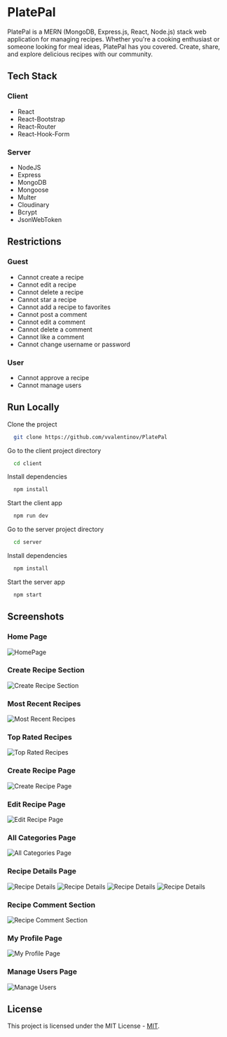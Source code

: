 # PlatePal

PlatePal is a MERN (MongoDB, Express.js, React, Node.js) stack web application for managing recipes. Whether you're a cooking enthusiast or someone looking for meal ideas, PlatePal has you covered. Create, share, and explore delicious recipes with our community.

## Tech Stack

### Client
- React
- React-Bootstrap
- React-Router
- React-Hook-Form

### Server
- NodeJS
- Express
- MongoDB
- Mongoose
- Multer
- Cloudinary
- Bcrypt
- JsonWebToken

## Restrictions
### Guest
- Cannot create a recipe
- Cannot edit a recipe
- Cannot delete a recipe
- Cannot star a recipe
- Cannot add a recipe to favorites
- Cannot post a comment
- Cannot edit a comment
- Cannot delete a comment
- Cannot like a comment
- Cannot change username or password

### User
- Cannot approve a recipe
- Cannot manage users

## Run Locally

Clone the project

```bash
  git clone https://github.com/vvalentinov/PlatePal
```

Go to the client project directory

```bash
  cd client
```

Install dependencies

```bash
  npm install
```

Start the client app

```bash
  npm run dev
```
Go to the server project directory

```bash
  cd server
```

Install dependencies

```bash
  npm install
```

Start the server app

```bash
  npm start
```

## Screenshots

### Home Page
![HomePage](client/src/assets/screenshots/homePage.png)

### Create Recipe Section
![Create Recipe Section](client/src/assets/screenshots/createRecipeSection.png)

### Most Recent Recipes
![Most Recent Recipes](client/src/assets/screenshots/recentRecipes.png)

### Top Rated Recipes
![Top Rated Recipes](client/src/assets/screenshots/topRecipes.png)

### Create Recipe Page
![Create Recipe Page](client/src/assets/screenshots/createRecipe.png)

### Edit Recipe Page
![Edit Recipe Page](client/src/assets/screenshots/editRecipe.png)

### All Categories Page
![All Categories Page](client/src/assets/screenshots/categoryList.png)

### Recipe Details Page
![Recipe Details](client/src/assets/screenshots/recipeDetailsOne.png)
![Recipe Details](client/src/assets/screenshots/recipeDetailsTwo.png)
![Recipe Details](client/src/assets/screenshots/recipeDetailsThree.png)
![Recipe Details](client/src/assets/screenshots/recipeDetailsFour.png)

### Recipe Comment Section
![Recipe Comment Section](client/src/assets/screenshots/recipeCommentSection.png)

### My Profile Page
![My Profile Page](client/src/assets/screenshots/myProfile.png)

### Manage Users Page
![Manage Users](client/src/assets/screenshots/manageUsers.png)

## License

This project is licensed under the MIT License - [MIT](https://choosealicense.com/licenses/mit/).